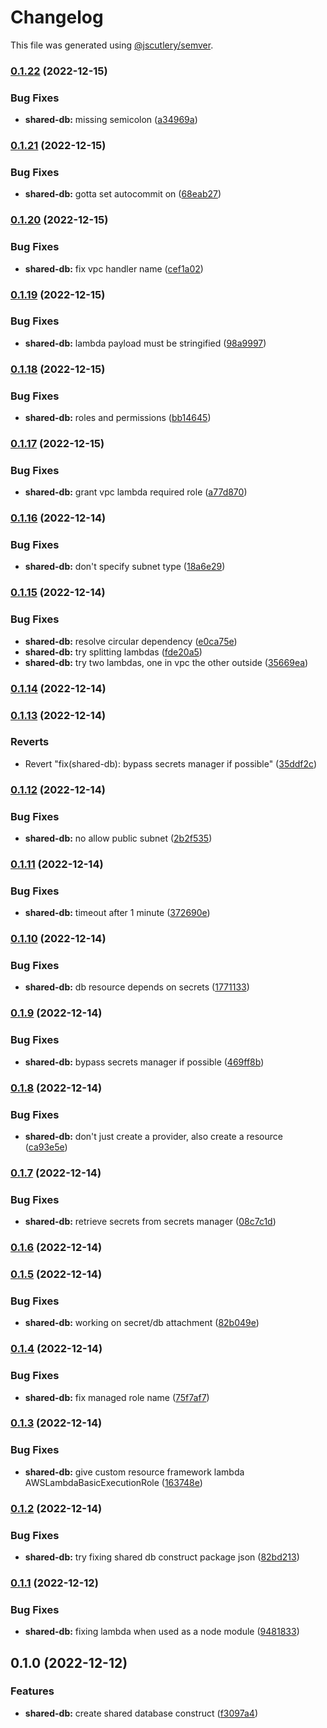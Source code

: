 # Changelog

This file was generated using [@jscutlery/semver](https://github.com/jscutlery/semver).

### [0.1.22](https://github.com/justicointeractive/ji-constructs/compare/cdk-shared-database-0.1.21...cdk-shared-database-0.1.22) (2022-12-15)


### Bug Fixes

* **shared-db:** missing semicolon ([a34969a](https://github.com/justicointeractive/ji-constructs/commit/a34969ac76538093c35602b88b8b4ea1c6f42e3e))

### [0.1.21](https://github.com/justicointeractive/ji-constructs/compare/cdk-shared-database-0.1.20...cdk-shared-database-0.1.21) (2022-12-15)


### Bug Fixes

* **shared-db:** gotta set autocommit on ([68eab27](https://github.com/justicointeractive/ji-constructs/commit/68eab27ed36c13d8e8dc84aa0933642d815a2eba))

### [0.1.20](https://github.com/justicointeractive/ji-constructs/compare/cdk-shared-database-0.1.19...cdk-shared-database-0.1.20) (2022-12-15)


### Bug Fixes

* **shared-db:** fix vpc handler name ([cef1a02](https://github.com/justicointeractive/ji-constructs/commit/cef1a020f076e8115644f4930c655db0669ac48f))

### [0.1.19](https://github.com/justicointeractive/ji-constructs/compare/cdk-shared-database-0.1.18...cdk-shared-database-0.1.19) (2022-12-15)


### Bug Fixes

* **shared-db:** lambda payload must be stringified ([98a9997](https://github.com/justicointeractive/ji-constructs/commit/98a999767dbb27b2cc24fc3325fd70449313427a))

### [0.1.18](https://github.com/justicointeractive/ji-constructs/compare/cdk-shared-database-0.1.17...cdk-shared-database-0.1.18) (2022-12-15)


### Bug Fixes

* **shared-db:** roles and permissions ([bb14645](https://github.com/justicointeractive/ji-constructs/commit/bb14645c5c495110a4b00ca8e50f656683b6fc6a))

### [0.1.17](https://github.com/justicointeractive/ji-constructs/compare/cdk-shared-database-0.1.16...cdk-shared-database-0.1.17) (2022-12-15)


### Bug Fixes

* **shared-db:** grant vpc lambda required role ([a77d870](https://github.com/justicointeractive/ji-constructs/commit/a77d870ddba2cdc99ff21e1de2dbdda018a24dc7))

### [0.1.16](https://github.com/justicointeractive/ji-constructs/compare/cdk-shared-database-0.1.15...cdk-shared-database-0.1.16) (2022-12-14)


### Bug Fixes

* **shared-db:** don't specify subnet type ([18a6e29](https://github.com/justicointeractive/ji-constructs/commit/18a6e297e358a323b1c24144d656e3d49e5f36f8))

### [0.1.15](https://github.com/justicointeractive/ji-constructs/compare/cdk-shared-database-0.1.14...cdk-shared-database-0.1.15) (2022-12-14)


### Bug Fixes

* **shared-db:** resolve circular dependency ([e0ca75e](https://github.com/justicointeractive/ji-constructs/commit/e0ca75e82ef62c2ec88f2d04e05fdbc0fa1ad6a5))
* **shared-db:** try splitting lambdas ([fde20a5](https://github.com/justicointeractive/ji-constructs/commit/fde20a5a7ca3c0d5d64a443da0fe8eebdcbe6c6a))
* **shared-db:** try two lambdas, one in vpc the other outside ([35669ea](https://github.com/justicointeractive/ji-constructs/commit/35669ea46660bf74282fb67e5cf8c3583eef9f94))

### [0.1.14](https://github.com/justicointeractive/ji-constructs/compare/cdk-shared-database-0.1.13...cdk-shared-database-0.1.14) (2022-12-14)

### [0.1.13](https://github.com/justicointeractive/ji-constructs/compare/cdk-shared-database-0.1.12...cdk-shared-database-0.1.13) (2022-12-14)


### Reverts

* Revert "fix(shared-db): bypass secrets manager if possible" ([35ddf2c](https://github.com/justicointeractive/ji-constructs/commit/35ddf2c046e7e8eb9be95ec9330e8ff1a8a01ed5))

### [0.1.12](https://github.com/justicointeractive/ji-constructs/compare/cdk-shared-database-0.1.11...cdk-shared-database-0.1.12) (2022-12-14)


### Bug Fixes

* **shared-db:** no allow public subnet ([2b2f535](https://github.com/justicointeractive/ji-constructs/commit/2b2f5359fe5f9934c08a0897a359f165f1686e08))

### [0.1.11](https://github.com/justicointeractive/ji-constructs/compare/cdk-shared-database-0.1.10...cdk-shared-database-0.1.11) (2022-12-14)


### Bug Fixes

* **shared-db:** timeout after 1 minute ([372690e](https://github.com/justicointeractive/ji-constructs/commit/372690e792450ae664230dd375418abb19572dd4))

### [0.1.10](https://github.com/justicointeractive/ji-constructs/compare/cdk-shared-database-0.1.9...cdk-shared-database-0.1.10) (2022-12-14)


### Bug Fixes

* **shared-db:** db resource depends on secrets ([1771133](https://github.com/justicointeractive/ji-constructs/commit/1771133cb5f1521a8a3b2c34299f3da3265822c5))

### [0.1.9](https://github.com/justicointeractive/ji-constructs/compare/cdk-shared-database-0.1.8...cdk-shared-database-0.1.9) (2022-12-14)


### Bug Fixes

* **shared-db:** bypass secrets manager if possible ([469ff8b](https://github.com/justicointeractive/ji-constructs/commit/469ff8b451e878120435027a075d6e314018f274))

### [0.1.8](https://github.com/justicointeractive/ji-constructs/compare/cdk-shared-database-0.1.7...cdk-shared-database-0.1.8) (2022-12-14)


### Bug Fixes

* **shared-db:** don't just create a provider, also create a resource ([ca93e5e](https://github.com/justicointeractive/ji-constructs/commit/ca93e5e396b6118afc5fc1819c889eaa4332c658))

### [0.1.7](https://github.com/justicointeractive/ji-constructs/compare/cdk-shared-database-0.1.6...cdk-shared-database-0.1.7) (2022-12-14)


### Bug Fixes

* **shared-db:** retrieve secrets from secrets manager ([08c7c1d](https://github.com/justicointeractive/ji-constructs/commit/08c7c1d556381e0a8568b91006ba0b3bb6906269))

### [0.1.6](https://github.com/justicointeractive/ji-constructs/compare/cdk-shared-database-0.1.5...cdk-shared-database-0.1.6) (2022-12-14)

### [0.1.5](https://github.com/justicointeractive/ji-constructs/compare/cdk-shared-database-0.1.4...cdk-shared-database-0.1.5) (2022-12-14)


### Bug Fixes

* **shared-db:** working on secret/db attachment ([82b049e](https://github.com/justicointeractive/ji-constructs/commit/82b049e9ddd3659ac22460df2eacab0352699f0e))

### [0.1.4](https://github.com/justicointeractive/ji-constructs/compare/cdk-shared-database-0.1.3...cdk-shared-database-0.1.4) (2022-12-14)


### Bug Fixes

* **shared-db:** fix managed role name ([75f7af7](https://github.com/justicointeractive/ji-constructs/commit/75f7af7d27b3d9e52ab181f763c045c8571074a9))

### [0.1.3](https://github.com/justicointeractive/ji-constructs/compare/cdk-shared-database-0.1.2...cdk-shared-database-0.1.3) (2022-12-14)


### Bug Fixes

* **shared-db:** give custom resource framework lambda AWSLambdaBasicExecutionRole ([163748e](https://github.com/justicointeractive/ji-constructs/commit/163748e3192d68561b777fd2dab03c04c4ace5bf))

### [0.1.2](https://github.com/justicointeractive/ji-constructs/compare/cdk-shared-database-0.1.1...cdk-shared-database-0.1.2) (2022-12-14)


### Bug Fixes

* **shared-db:** try fixing shared db construct package json ([82bd213](https://github.com/justicointeractive/ji-constructs/commit/82bd213e0b8c0dc4b138fe9a64e5e953ee635101))

### [0.1.1](https://github.com/justicointeractive/ji-constructs/compare/cdk-shared-database-0.1.0...cdk-shared-database-0.1.1) (2022-12-12)


### Bug Fixes

* **shared-db:** fixing lambda when used as a node module ([9481833](https://github.com/justicointeractive/ji-constructs/commit/9481833ea2bba1f74c0b3236d99cfdcfb937ed94))

## 0.1.0 (2022-12-12)


### Features

* **shared-db:** create shared database construct ([f3097a4](https://github.com/justicointeractive/ji-constructs/commit/f3097a473e6a7bf0a1b689639fc4f0c2d15f6333))

